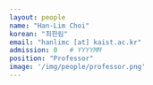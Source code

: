 ```yaml
---
layout: people
name: "Han-Lim Choi"
korean: "최한림"
email: "hanlimc [at] kaist.ac.kr"
admission: 0   # YYYYMM
position: "Professor"
image: '/img/people/professor.png'
---
```

